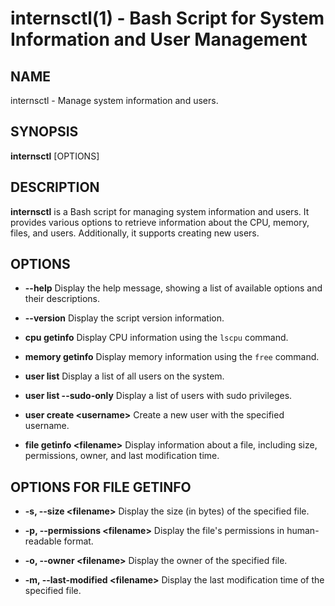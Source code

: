# internsctl(1) - Bash Script for System Information and User Management

## NAME

internsctl - Manage system information and users.

## SYNOPSIS

**internsctl** [OPTIONS]

## DESCRIPTION

**internsctl** is a Bash script for managing system information and users. It provides various options to retrieve information about the CPU, memory, files, and users. Additionally, it supports creating new users.

## OPTIONS

- **--help**
  Display the help message, showing a list of available options and their descriptions.

- **--version**
  Display the script version information.

- **cpu getinfo**
  Display CPU information using the `lscpu` command.

- **memory getinfo**
  Display memory information using the `free` command.

- **user list**
  Display a list of all users on the system.

- **user list --sudo-only**
  Display a list of users with sudo privileges.

- **user create \<username\>**
  Create a new user with the specified username.

- **file getinfo \<filename\>**
  Display information about a file, including size, permissions, owner, and last modification time.

## OPTIONS FOR FILE GETINFO

- **-s, --size \<filename\>**
  Display the size (in bytes) of the specified file.

- **-p, --permissions \<filename\>**
  Display the file's permissions in human-readable format.

- **-o, --owner \<filename\>**
  Display the owner of the specified file.

- **-m, --last-modified \<filename\>**
  Display the last modification time of the specified file.

